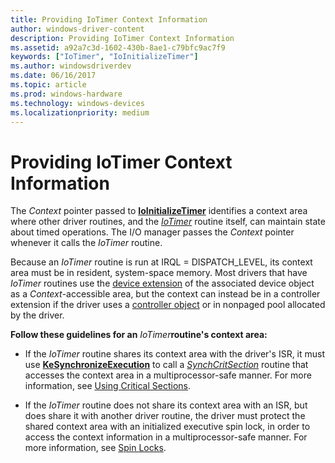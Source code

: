 ```yaml
---
title: Providing IoTimer Context Information
author: windows-driver-content
description: Providing IoTimer Context Information
ms.assetid: a92a7c3d-1602-430b-8ae1-c79bfc9ac7f9
keywords: ["IoTimer", "IoInitializeTimer"]
ms.author: windowsdriverdev
ms.date: 06/16/2017
ms.topic: article
ms.prod: windows-hardware
ms.technology: windows-devices
ms.localizationpriority: medium
---
```


# Providing IoTimer Context Information





The *Context* pointer passed to [**IoInitializeTimer**](https://msdn.microsoft.com/library/windows/hardware/ff549344) identifies a context area where other driver routines, and the [*IoTimer*](https://msdn.microsoft.com/library/windows/hardware/ff550381) routine itself, can maintain state about timed operations. The I/O manager passes the *Context* pointer whenever it calls the *IoTimer* routine.

Because an *IoTimer* routine is run at IRQL = DISPATCH\_LEVEL, its context area must be in resident, system-space memory. Most drivers that have *IoTimer* routines use the [device extension](device-extensions.md) of the associated device object as a *Context*-accessible area, but the context can instead be in a controller extension if the driver uses a [controller object](using-controller-objects.md) or in nonpaged pool allocated by the driver.

**Follow these guidelines for an** *IoTimer***routine's context area:**

-   If the *IoTimer* routine shares its context area with the driver's ISR, it must use [**KeSynchronizeExecution**](https://msdn.microsoft.com/library/windows/hardware/ff553302) to call a [*SynchCritSection*](https://msdn.microsoft.com/library/windows/hardware/ff563928) routine that accesses the context area in a multiprocessor-safe manner. For more information, see [Using Critical Sections](using-critical-sections.md).

-   If the *IoTimer* routine does not share its context area with an ISR, but does share it with another driver routine, the driver must protect the shared context area with an initialized executive spin lock, in order to access the context information in a multiprocessor-safe manner. For more information, see [Spin Locks](spin-locks.md).

 

 




